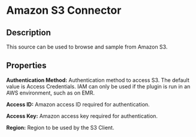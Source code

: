 # Amazon S3 Connector


Description
-----------
This source can be used to browse and sample from Amazon S3.

Properties
----------
**Authentication Method:** Authentication method to access S3. The default value is Access Credentials.
IAM can only be used if the plugin is run in an AWS environment, such as on EMR.

**Access ID:** Amazon access ID required for authentication.

**Access Key:** Amazon access key required for authentication.

**Region:** Region to be used by the S3 Client.